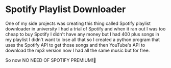 # Spotify Playlist Downloader
One of my side projects was creating this thing called Spotify playlist downloader in university I had a trial of Spotify and when it ran out I was too cheap to buy Spotify I didn't have any money but I had 400 plus songs in my playlist I didn't want to lose all that so I created a python program that uses the Spotify API to get those songs and then YouTube's API to download the mp3 version now I had all the same music but for free.

So now NO NEED OF SPOTIFY PREMIUM!🙌

 


